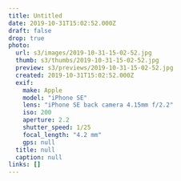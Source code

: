 ```yaml
---
title: Untitled
date: 2019-10-31T15:02:52.000Z
draft: false
drop: true
photo:
  url: s3/images/2019-10-31-15-02-52.jpg
  thumb: s3/thumbs/2019-10-31-15-02-52.jpg
  preview: s3/previews/2019-10-31-15-02-52.jpg
  created: 2019-10-31T15:02:52.000Z
  exif:
    make: Apple
    model: "iPhone SE"
    lens: "iPhone SE back camera 4.15mm f/2.2"
    iso: 200
    aperture: 2.2
    shutter_speed: 1/25
    focal_length: "4.2 mm"
    gps: null
  title: null
  caption: null
links: []
---
```

